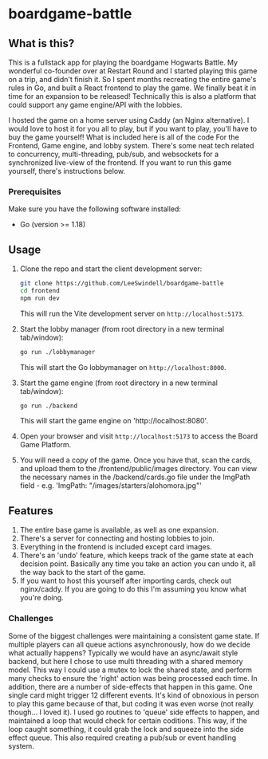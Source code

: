 # boardgame-battle

## What is this?

This is a fullstack app for playing the boardgame Hogwarts Battle. My wonderful
co-founder over at Restart Round and I started playing this game on a trip, and
didn't finish it. So I spent months recreating the entire game's rules in Go,
and built a React frontend to play the game. We finally beat it in time for an
expansion to be released! Technically this is also a platform that could support
any game engine/API with the lobbies.

I hosted the game on a home server using Caddy (an Nginx alternative). I would love to host it for you all to play, but if you want to play, you'll have to buy the game yourself! What is included here is all of the code For the Frontend, Game engine, and lobby system. There's some neat tech related to concurrency, multi-threading, pub/sub, and websockets for a synchronized live-view of the frontend. If you want to run this game yourself, there's instructions below.

### Prerequisites

Make sure you have the following software installed:

- Go (version >= 1.18)

## Usage

1. Clone the repo and start the client development server:

   ```bash
   git clone https://github.com/LeeSwindell/boardgame-battle
   cd frontend
   npm run dev
   ```

   This will run the Vite development server on `http://localhost:5173`.

2. Start the lobby manager (from root directory in a new terminal tab/window):

   ```bash
   go run ./lobbymanager
   ```

   This will start the Go lobbymanager on `http://localhost:8000`.

3. Start the game engine (from root directory in a new terminal tab/window):

   ```bash
   go run ./backend
   ```

   This will start the game engine on 'http://localhost:8080'.

4. Open your browser and visit `http://localhost:5173` to access the Board Game Platform.

5. You will need a copy of the game. Once you have that, scan the cards, and upload them to the /frontend/public/images directory. You can view the necessary names in the /backend/cards.go file under the ImgPath field - e.g. 'ImgPath: "/images/starters/alohomora.jpg"'

## Features

1. The entire base game is available, as well as one expansion.
2. There's a server for connecting and hosting lobbies to join.
3. Everything in the frontend is included except card images.
4. There's an 'undo' feature, which keeps track of the game state at each decision point. Basically any time you take an action you can undo it, all the way back to the start of the game.
5. If you want to host this yourself after importing cards, check out nginx/caddy. If you are going to do this I'm assuming you know what you're doing.

### Challenges

Some of the biggest challenges were maintaining a consistent game state. If multiple players can all queue actions asynchronously, how do we decide what actually happens? Typically we would have an async/await style backend, but here I chose to use multi threading with a shared memory model. This way I could use a mutex to lock the shared state, and perform many checks to ensure the 'right' action was being processed each time. In addition, there are a number of side-effects that happen in this game. One single card might trigger 12 different events. It's kind of obnoxious in person to play this game because of that, but coding it was even worse (not really though... I loved it). I used go routines to 'queue' side effects to happen, and maintained a loop that would check for certain coditions. This way, if the loop caught something, it could grab the lock and squeeze into the side effect queue. This also required creating a pub/sub or event handling system.
